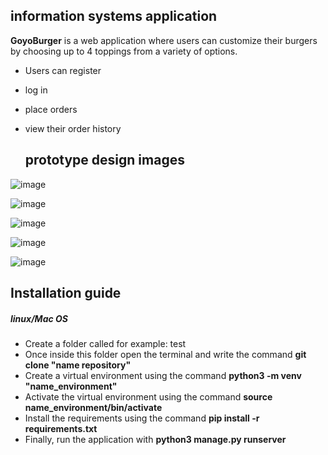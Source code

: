 ## information systems application

**GoyoBurger** is a web application where users can customize their burgers by choosing up to 4 toppings from a variety of options. 
- Users can register
- log in
- place orders
- view their order history

  ## prototype design images

![image](https://github.com/user-attachments/assets/2db28110-600d-4f4f-aa32-4750c40fd456)

![image](https://github.com/user-attachments/assets/046c70e6-054e-4ef5-a9ae-f0b6ac7332bc)

![image](https://github.com/user-attachments/assets/4ac02371-a9bd-4c74-9089-5cdd784861a8)

![image](https://github.com/user-attachments/assets/ab8dce03-ae47-433e-a69b-b53167f948c8)

![image](https://github.com/user-attachments/assets/095dea7a-7149-4582-bca5-a823df3f4f56)

## Installation guide

##### linux/Mac OS
- Create a folder called for example: test 
- Once inside this folder open the terminal and write the command **git clone "name repository"**
- Create a virtual environment using the command **python3 -m venv "name_environment"**
- Activate the virtual environment using the command **source name_environment/bin/activate**
- Install the requirements using the command **pip install -r requirements.txt**
- Finally, run the application with **python3 manage.py runserver** 
